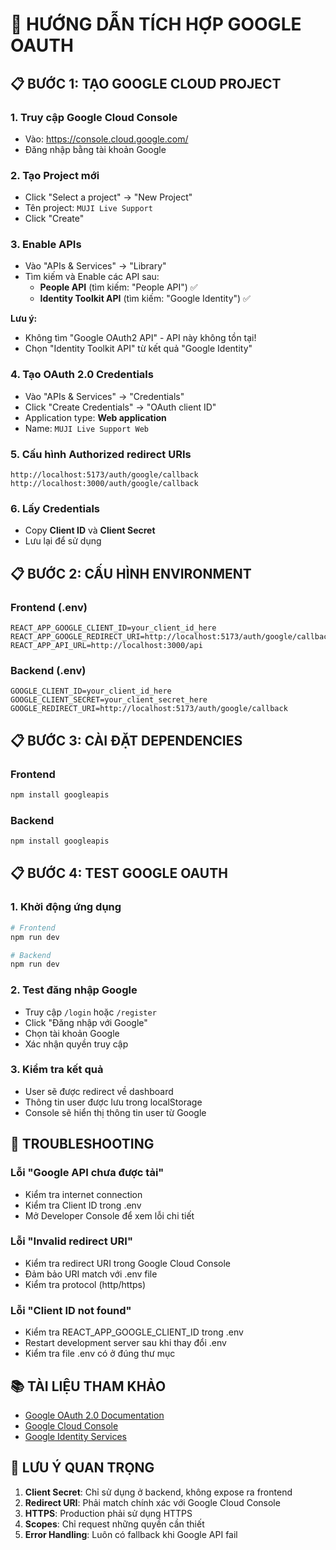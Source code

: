# 🔐 HƯỚNG DẪN TÍCH HỢP GOOGLE OAUTH

## 📋 BƯỚC 1: TẠO GOOGLE CLOUD PROJECT

### 1. Truy cập Google Cloud Console
- Vào: https://console.cloud.google.com/
- Đăng nhập bằng tài khoản Google

### 2. Tạo Project mới
- Click "Select a project" → "New Project"
- Tên project: `MUJI Live Support`
- Click "Create"

### 3. Enable APIs
- Vào "APIs & Services" → "Library"
- Tìm kiếm và Enable các API sau:
  - **People API** (tìm kiếm: "People API") ✅
  - **Identity Toolkit API** (tìm kiếm: "Google Identity") ✅

**Lưu ý:** 
- Không tìm "Google OAuth2 API" - API này không tồn tại!
- Chọn "Identity Toolkit API" từ kết quả "Google Identity"

### 4. Tạo OAuth 2.0 Credentials
- Vào "APIs & Services" → "Credentials"
- Click "Create Credentials" → "OAuth client ID"
- Application type: **Web application**
- Name: `MUJI Live Support Web`

### 5. Cấu hình Authorized redirect URIs
```
http://localhost:5173/auth/google/callback
http://localhost:3000/auth/google/callback
```

### 6. Lấy Credentials
- Copy **Client ID** và **Client Secret**
- Lưu lại để sử dụng

## 📋 BƯỚC 2: CẤU HÌNH ENVIRONMENT

### Frontend (.env)
```env
REACT_APP_GOOGLE_CLIENT_ID=your_client_id_here
REACT_APP_GOOGLE_REDIRECT_URI=http://localhost:5173/auth/google/callback
REACT_APP_API_URL=http://localhost:3000/api
```

### Backend (.env)
```env
GOOGLE_CLIENT_ID=your_client_id_here
GOOGLE_CLIENT_SECRET=your_client_secret_here
GOOGLE_REDIRECT_URI=http://localhost:5173/auth/google/callback
```

## 📋 BƯỚC 3: CÀI ĐẶT DEPENDENCIES

### Frontend
```bash
npm install googleapis
```

### Backend
```bash
npm install googleapis
```

## 📋 BƯỚC 4: TEST GOOGLE OAUTH

### 1. Khởi động ứng dụng
```bash
# Frontend
npm run dev

# Backend
npm run dev
```

### 2. Test đăng nhập Google
- Truy cập `/login` hoặc `/register`
- Click "Đăng nhập với Google"
- Chọn tài khoản Google
- Xác nhận quyền truy cập

### 3. Kiểm tra kết quả
- User sẽ được redirect về dashboard
- Thông tin user được lưu trong localStorage
- Console sẽ hiển thị thông tin user từ Google

## 🔧 TROUBLESHOOTING

### Lỗi "Google API chưa được tải"
- Kiểm tra internet connection
- Kiểm tra Client ID trong .env
- Mở Developer Console để xem lỗi chi tiết

### Lỗi "Invalid redirect URI"
- Kiểm tra redirect URI trong Google Cloud Console
- Đảm bảo URI match với .env file
- Kiểm tra protocol (http/https)

### Lỗi "Client ID not found"
- Kiểm tra REACT_APP_GOOGLE_CLIENT_ID trong .env
- Restart development server sau khi thay đổi .env
- Kiểm tra file .env có ở đúng thư mục

## 📚 TÀI LIỆU THAM KHẢO

- [Google OAuth 2.0 Documentation](https://developers.google.com/identity/protocols/oauth2)
- [Google Cloud Console](https://console.cloud.google.com/)
- [Google Identity Services](https://developers.google.com/identity/gsi/web)

## 🎯 LƯU Ý QUAN TRỌNG

1. **Client Secret**: Chỉ sử dụng ở backend, không expose ra frontend
2. **Redirect URI**: Phải match chính xác với Google Cloud Console
3. **HTTPS**: Production phải sử dụng HTTPS
4. **Scopes**: Chỉ request những quyền cần thiết
5. **Error Handling**: Luôn có fallback khi Google API fail
